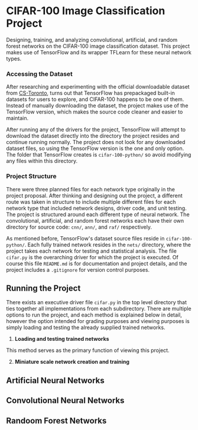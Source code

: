 # CIFAR-100 Image Classification Project
Designing, training, and analyzing convolutional, artificial, and random forest networks
on the CIFAR-100 image classification dataset. This project makes use of TensorFlow and
its wrapper TFLearn for these neural network types.

### Accessing the Dataset
After researching and experimenting with the official downloadable dataset from 
[CS-Toronto](https://www.cs.toronto.edu/~kriz/cifar.html), turns out that TensorFlow
has prepackaged built-in datasets for users to explore, and CIFAR-100 happens to be
one of them. Instead of manually downloading the dataset, the project makes use of
the TensorFlow version, which makes the source code cleaner and easier to maintain. 

After running any of the drivers for the project, TensorFlow will attempt to download
the dataset directly into the directory the project resides and continue running normally.
The project does not look for any downloaded dataset files, so using the TensorFlow
version is the one and only option. The folder that TensorFlow creates is `cifar-100-python/`
so avoid modifying any files within this directory.

### Project Structure
There were three planned files for each network type originally in the project proposal.
After thinking and designing out the project, a different route was taken in structure
to include multiple different files for each network type that included network designs,
driver code, and unit testing. The project is structured around each different type of 
neural network. The convolutional, artificial, and random forest networks each have their 
own directory for source code: `cnn/`, `ann/`, and `raf/` respectively. 

As mentioned before, TensorFlow's dataset source files reside in `cifar-100-python/`. Each 
fully trained network resides in the `nets/` directory, where the project takes each network 
for testing and statistical analysis. The file `cifar.py` is the overarching driver for which 
the project is executed. Of course this file `README.md` is for documentation and project 
details, and the project includes  a `.gitignore` for version control purposes.

## Running the Project
There exists an executive driver file `cifar.py` in the top level directory that ties together
all implementations from each subdirectory. There are multiple options to run the project, and
each method is explained below in detail, however the option intended for grading purposes and
viewing purposes is simply loading and testing the already supplied trained networks. 

1. **Loading and testing trained networks**

This method serves as the primary function of viewing this project. 

2. **Miniature scale network creation and training**


## Artificial Neural Networks

## Convolutional Neural Networks

## Randoom Forest Networks